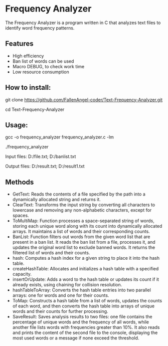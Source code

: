 # Frequency Analyzer

The Frequency Analyzer is a program written in C that analyzes text files to identify word frequency patterns. 

## Features
- High efficiency 
- Ban list of words can be used
- Macro DEBUG, to check work time
- Low resource consumption

## How to install:

   git clone https://github.com/FallenAngel-coder/Text-Frequency-Analyzer.git
   
   cd Text-Frequency-Analyzer
## Usage:
   gcc -o frequency_analyzer frequency_analyzer.c -lm
   
   ./frequency_analyzer

   Input files: D:/file.txt; D:/banlist.txt
   
   Output files: D:/result.txt; D:/result1.txt
## Methods

- GetText: Reads the contents of a file specified by the path into a dynamically allocated string and returns it.
- ClearText: Transforms the input string by converting all characters to lowercase and removing any non-alphabetic characters, except for spaces.
- ToMultiMap: Function processes a space-separated string of words, storing each unique word along with its count into dynamically allocated arrays. It maintains a list of words and their corresponding counts.
- BanList: Function filters out words from the given word list that are present in a ban list. It reads the ban list from a file, processes it, and updates the original word list to exclude banned words. It returns the filtered list of words and their counts.
- hash: Computes a hash index for a given string to place it into the hash table.
- createHashTable: Allocates and initializes a hash table with a specified capacity.
- insertOrUpdate: Adds a word to the hash table or updates its count if it already exists, using chaining for collision resolution.
- hashTableToArray: Converts the hash table entries into two parallel arrays: one for words and one for their counts.
- ToMap: Constructs a hash table from a list of words, updates the counts of each word, and then converts the hash table into arrays of unique words and their counts for further processing.
- SaveResult: Saves analysis results to two files: one file contains the percentage of unique words and the frequency of all words, while another file lists words with frequencies greater than 10%. It also reads and prints the content of the second file to the console, displaying the most used words or a message if none exceed the threshold.
